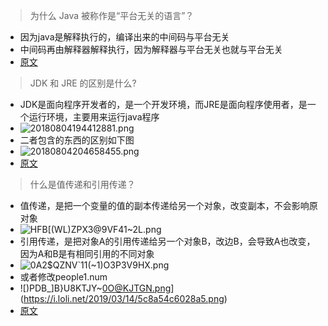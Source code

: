 > 为什么 Java 被称作是“平台无关的语言”？
+ 因为java是解释执行的，编译出来的中间码与平台无关
+ 中间码再由解释器解释执行，因为解释器与平台无关也就与平台无关
+ [原文](https://www.cnblogs.com/alilcu/p/8068508.html)
> JDK 和 JRE 的区别是什么?
+ JDK是面向程序开发者的，是一个开发环境，而JRE是面向程序使用者，是一个运行环境，主要用来运行java程序
+ ![20180804194412881.png](https://i.loli.net/2019/03/14/5c8a4d65cf608.png)
+ 二者包含的东西的区别如下图
+ ![20180804204658455.png](https://i.loli.net/2019/03/14/5c8a4e662c3fa.png)
+ [原文](https://blog.csdn.net/qq_39975542/article/details/81415225)
> 什么是值传递和引用传递？
+ 值传递，是把一个变量的值的副本传递给另一个对象，改变副本，不会影响原对象
+ ![$HFB[(WL$)ZPX3@9VF41~2L.png](https://i.loli.net/2019/03/14/5c8a521e65dd0.png)
+ 引用传递，是把对象A的引用传递给另一个对象B，改边B，会导致A也改变，因为A和B是有相同引用的不同对象
+ ![0A2$QZNV`11(~1)O3P3V9HX.png](https://i.loli.net/2019/03/14/5c8a5491f3209.png)
+ 或者修改people1.num
+ ![)PDB_]B}U8KTJY~0O@KJTGN.png](https://i.loli.net/2019/03/14/5c8a54c6028a5.png)
+ [原文](https://blog.csdn.net/Norte_L/article/details/80250057)